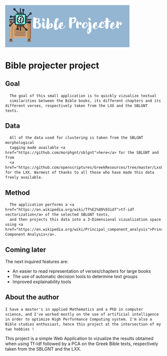 <img src="https://github.com/SphRbtHyk/bible-clusterer/blob/main/frontend-vue/src/assets/full_logo.png" width="400">

# Bible projecter project

## Goal

      The goal of this small application is to quickly vizualize textual
      similarities between the Bible books, its different chapters and its different verses, respectively taken from the LXX and the SBLGNT texts.

## Data

      All of the data used for clustering is taken from the SBLGNT morphological
      tagging made available <a href="https://github.com/morphgnt/sblgnt">here</a> for the SBLGNT and from
      <a href="https://github.com/openscriptures/GreekResources/tree/master/LxxLemmas">here</a> for the LXX. Warmest of thanks to all those who have made this data freely available.

## Method

      The application performs a <a href="https://en.wikipedia.org/wiki/Tf%E2%80%93idf">tf-idf vectorization</a> of the selected SBLGNT texts,
      and then projects this data into a 3-Dimensional vizualization space using <a href="https://en.wikipedia.org/wiki/Principal_component_analysis">Principal Component Analysis</a>.

## Coming later

The next inquired features are:

- An easier to read representation of verses/chapters for large books </li>
- The use of automatic decision tools to determine text groups
- Improved explainability tools

## About the author

    I have a master's in applied Mathematics and a PhD in computer science, and I've worked mostly on the use of artificial intelligence in order to optimize High Performance Computing system. I'm also a Bible studies enthusiast, hence this project at the intersection of my two hobbies !

This project is a simple Web Application to vizualize the results obtained when using Tf-Idf followed by a PCA on the Greek Bible texts, respectively taken from the SBLGNT and the LXX.
